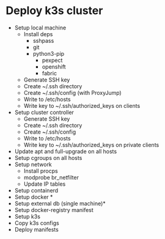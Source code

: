 # Deploy k3s cluster

- Setup local machine
  - Install deps
    - sshpass
    - git
    - python3-pip
      - pexpect
      - openshift
      - fabric
  - Generate SSH key
  - Create ~/.ssh directory
  - Create ~/.ssh/config (with ProxyJump)
  - Write to /etc/hosts
  - Write key to ~/.ssh/authorized_keys on clients
- Setup cluster controller
  - Generate SSH key
  - Create ~/.ssh directory
  - Create ~/.ssh/config
  - Write to /etc/hosts
  - Write key to ~/.ssh/authorized_keys on private clients
- Update apt and full-upgrade on all hosts
- Setup cgroups on all hosts
- Setup network
  - Install procps
  - modprobe br_netfilter
  - Update IP tables
- Setup containerd
- Setup docker *
- Setup external db (single machine)*
- Setup docker-registry manifest
- Setup k3s
- Copy k3s configs
- Deploy manifests
